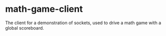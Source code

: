 # math-game-client
The client for a demonstration of sockets, used to drive a math game with a global scoreboard.
